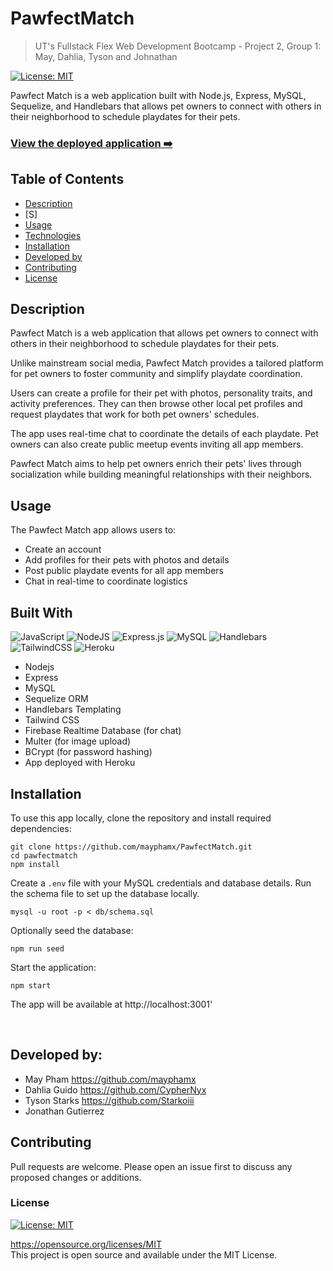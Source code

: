# PawfectMatch
> UT's Fullstack Flex Web Development Bootcamp - Project 2, Group 1: May, Dahlia, Tyson and Johnathan

[![License: MIT](https://img.shields.io/badge/License-MIT-yellow.svg)](https://opensource.org/licenses/MIT)

Pawfect Match is a web application built with Node.js, Express, MySQL, Sequelize, and Handlebars that allows pet owners to connect with others in their neighborhood to schedule playdates for their pets.

### [View the deployed application ➡️](#)

## Table of Contents
  * [Description](#description)
  * [S]
  * [Usage](#usage)
  * [Technologies](#technologies)
  * [Installation](#installation)
  * [Developed by](#developed-by)
  * [Contributing](#contributing)
  * [License](#license)

## Description
Pawfect Match is a web application that allows pet owners to connect with others in their neighborhood to schedule playdates for their pets.

Unlike mainstream social media, Pawfect Match provides a tailored platform for pet owners to foster community and simplify playdate coordination.

Users can create a profile for their pet with photos, personality traits, and activity preferences. They can then browse other local pet profiles and request playdates that work for both pet owners' schedules.

The app uses real-time chat to coordinate the details of each playdate. Pet owners can also create public meetup events inviting all app members.

Pawfect Match aims to help pet owners enrich their pets' lives through socialization while building meaningful relationships with their neighbors.


## Usage
The Pawfect Match app allows users to:

- Create an account
- Add profiles for their pets with photos and details
- Post public playdate events for all app members
- Chat in real-time to coordinate logistics

## Built With
![JavaScript](https://img.shields.io/badge/javascript-%23323330.svg?style=for-the-badge&logo=javascript&logoColor=%23F7DF1E)
![NodeJS](https://img.shields.io/badge/node.js-6DA55F?style=for-the-badge&logo=node.js&logoColor=white)
![Express.js](https://img.shields.io/badge/express.js-%23404d59.svg?style=for-the-badge&logo=express&logoColor=%2361DAFB)
![MySQL](https://img.shields.io/badge/mysql-%2300f.svg?style=for-the-badge&logo=mysql&logoColor=white)
![Handlebars](https://img.shields.io/badge/Handlebars.js-f0772b?style=for-the-badge&logo=handlebarsdotjs&logoColor=black)
![TailwindCSS](https://img.shields.io/badge/tailwindcss-%2338B2AC.svg?style=for-the-badge&logo=tailwind-css&logoColor=white)
![Heroku](https://img.shields.io/badge/heroku-%23430098.svg?style=for-the-badge&logo=heroku&logoColor=white)

- Nodejs
- Express
- MySQL
- Sequelize ORM
- Handlebars Templating
- Tailwind CSS
- Firebase Realtime Database (for chat)
- Multer (for image upload)
- BCrypt (for password hashing)
- App deployed with Heroku



## Installation

To use this app locally, clone the repository and install required dependencies:
```
git clone https://github.com/mayphamx/PawfectMatch.git
cd pawfectmatch
npm install
```

Create a ```.env``` file with your MySQL credentials and database details.
Run the schema file to set up the database locally.

```
mysql -u root -p < db/schema.sql
```

Optionally seed the database:
```
npm run seed
```
Start the application:
```
npm start
```
The app will be available at http://localhost:3001'

<br>

## Developed by:
- May Pham https://github.com/mayphamx
- Dahlia Guido https://github.com/CypherNyx
- Tyson Starks https://github.com/Starkoiii
- Jonathan Gutierrez

## Contributing
Pull requests are welcome. Please open an issue first to discuss any proposed changes or additions.
<br>

### License
[![License: MIT](https://img.shields.io/badge/License-MIT-yellow.svg)](https://opensource.org/licenses/MIT)
  
  https://opensource.org/licenses/MIT <br> 
  This project is open source and available under the MIT License.